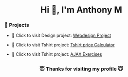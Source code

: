 <h1 align="center">Hi 👋, I'm Anthony M</h1>


<h3 align="left">🔗 Projects</h3>

- 📄 Click to visit Design project: <a href="https://ba-anthony.github.io/learn/design/" target="_blank">Webdesign Project</a>

- 📄 Click to visit Tshirt project: <a href="https://ba-anthony.github.io/learn/tshirt/" target="_blank">Tshirt price Calculator</a>

- 📄 Click to visit Tshirt project: <a href="https://ba-anthony.github.io/learn/ajax/" target="_blank">AJAX Exercises</a>



 





##
<h3 align="center"> 😇 Thanks for visiting my profile 😇 </h3>
